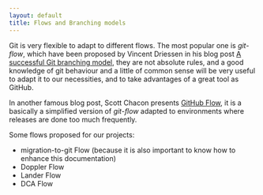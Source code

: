 ```yaml
---
layout: default
title: Flows and Branching models
---
```


Git is very flexible to adapt to different flows. The most popular one is _git-flow_,
which have been proposed by Vincent Driessen in his blog post [A successful Git branching model],
they are not absolute rules, and a good knowledge of git behaviour and a little 
of common sense will be very useful to adapt it to our necessities, and to take
advantages of a great tool as GitHub.

In another famous blog post, Scott Chacon presents [GitHub Flow], it is a basically
a simplified version of _git-flow_ adapted to environments where releases are done
too much frequently.

Some flows proposed for our projects:
<!--- We need to talk with the TLs in order to define them, and others --->

* migration-to-git Flow (because it is also important to know how to enhance 
  this documentation)
* Doppler Flow 
* Lander Flow 
* DCA Flow <!--- I am not sure to include the complete Project and Client name here --->



[A successful Git branching model]: http://nvie.com/posts/a-successful-git-branching-model/
[GitHub Flow]: http://scottchacon.com/2011/08/31/github-flow.html